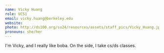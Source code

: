 ```yaml
---
name: Vicky Huang
role: UCS1
email: vicky.huang@berkeley.edu
website: 
photo: http://ds100.org/su24/resources/assets/staff_pics/Vicky_Huang.jpg
pronouns: she/her
---
```

I'm Vicky, and I really like boba. On the side, I take cs/ds classes. 
